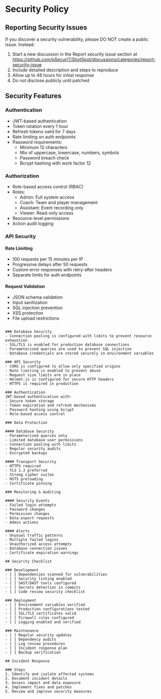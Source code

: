 # Security Policy

## Reporting Security Issues

If you discover a security vulnerability, please DO NOT create a public issue. Instead:

1. Start a new discussion in the Report security issue section at https://github.com/pSecurIT/ShotSpot/discussions/categories/report-security-issue
2. Include detailed description and steps to reproduce
3. Allow up to 48 hours for initial response
4. Do not disclose publicly until patched

## Security Features

### Authentication

- JWT-based authentication
- Token rotation every 1 hour
- Refresh tokens valid for 7 days
- Rate limiting on auth endpoints
- Password requirements:
  - Minimum 12 characters
  - Mix of uppercase, lowercase, numbers, symbols
  - Password breach check
  - Bcrypt hashing with work factor 12

### Authorization

- Role-based access control (RBAC)
- Roles:
  - Admin: Full system access
  - Coach: Team and player management
  - Assistant: Event recording only
  - Viewer: Read-only access
- Resource-level permissions
- Action audit logging

### API Security

#### Rate Limiting
- 100 requests per 15 minutes per IP
- Progressive delays after 50 requests
- Custom error responses with retry-after headers
- Separate limits for auth endpoints

#### Request Validation
- JSON schema validation
- Input sanitization
- SQL injection prevention
- XSS protection
- File upload restrictions


```

### Database Security
- Connection pooling is configured with limits to prevent resource exhaustion
- SSL/TLS is enabled for production database connections
- Parameterized queries are used to prevent SQL injection
- Database credentials are stored securely in environment variables

### API Security
- CORS is configured to allow only specified origins
- Rate limiting is enabled to prevent abuse
- Request size limits are in place
- Helmet.js is configured for secure HTTP headers
- HTTPS is required in production

### Authentication
JWT-based authentication with:
- Secure token storage
- Token expiration and refresh mechanisms
- Password hashing using bcrypt
- Role-based access control

### Data Protection

#### Database Security
- Parameterized queries only
- Limited database user permissions
- Connection pooling with limits
- Regular security audits
- Encrypted backups

#### Transport Security
- HTTPS required
- TLS 1.3 preferred
- Strong cipher suites
- HSTS preloading
- Certificate pinning

### Monitoring & Auditing

#### Security Events
- Failed login attempts
- Password changes
- Permission changes
- Data export requests
- Admin actions

#### Alerts
- Unusual traffic patterns
- Multiple failed logins
- Unauthorized access attempts
- Database connection issues
- Certificate expiration warnings

## Security Checklist

### Development
- [ ] Dependencies scanned for vulnerabilities
- [ ] Security linting enabled
- [ ] SAST/DAST tools configured
- [ ] Secrets detection in commits
- [ ] Code review security checklist

### Deployment
- [ ] Environment variables verified
- [ ] Production configurations tested
- [ ] SSL/TLS certificates valid
- [ ] Firewall rules configured
- [ ] Logging enabled and verified

### Maintenance
- [ ] Regular security updates
- [ ] Dependency audits
- [ ] Log review procedures
- [ ] Incident response plan
- [ ] Backup verification

## Incident Response

### Steps
1. Identify and isolate affected systems
2. Document incident details
3. Assess impact and data exposure
4. Implement fixes and patches
5. Review and improve security measures

